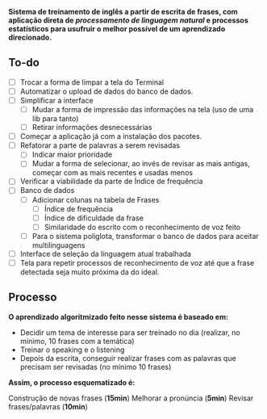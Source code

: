 **Sistema de treinamento de inglês a partir de escrita de frases, com aplicação direta de *processamento de linguagem natural*
e processos estatísticos para usufruir o melhor possível de um aprendizado direcionado.**

## To-do
 - [ ] Trocar a forma de limpar a tela do Terminal
 - [ ] Automatizar o upload de dados do banco de dados.
 - [ ] Simplificar a interface
   - [ ] Mudar a forma de impressão das informações na tela (uso de uma lib para tanto)
   - [ ] Retirar informações desnecessárias
 - [ ] Começar a aplicação já com a instalação dos pacotes.
 - [ ] Refatorar a parte de palavras a serem revisadas
   - [ ] Indicar maior prioridade
   - [ ] Mudar a forma de selecionar, ao invés de revisar as mais antigas, começar com as mais recentes e usadas menos
 - [ ] Verificar a viabilidade da parte de Índice de frequência
 - [ ] Banco de dados
   - [ ] Adicionar colunas na tabela de Frases
     - [ ] Índice de frequência
     - [ ] Índice de dificuldade da frase
     - [ ] Similaridade do escrito com o reconhecimento de voz feito
   - [ ] Para o sistema poliglota, transformar o banco de dados para aceitar multilinguagens
 - [ ] Interface de seleção da linguagem atual trabalhada
 - [ ] Tela para repetir processos de reconhecimento de voz até que a frase detectada seja muito próxima da do ideal.

## Processo

**O aprendizado algoritmizado feito nesse sistema é baseado em:**
- Decidir um tema de interesse para ser treinado no dia (realizar, no mínimo, 10 frases com a temática)
- Treinar o speaking e o listening 
- Depois da escrita, conseguir realizar frases com as palavras que precisam ser revisadas (no mínimo 10 frases)

**Assim, o processo esquematizado é:**

 Construção de novas frases (**15min**)
 Melhorar a pronúncia (**5min**)
 Revisar frases/palavras (**10min**)        

